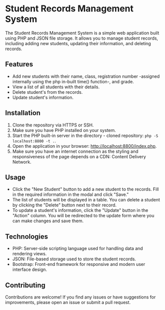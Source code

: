 # Student Records Management System

The Student Records Management System is a simple web application built using PHP and JSON file storage. It allows you to manage student records, including adding new students, updating their information, and deleting records.

## Features

- Add new students with their name, class, registration number -assigned internally using the php in-built time() function-, and grade.
- View a list of all students with their details.
- Delete student's from the records.
- Update student's information.

## Installation

1. Clone the repository via HTTPS or SSH.
2. Make sure you have PHP installed on your system.
3. Start the PHP built-in server in the directory - cloned repository: `php -S localhost:8800 -t .`.
4. Open the application in your browser: [http://localhost:8800/index.php](http://localhost:8800/index.php).
5. Make sure you have an internet connection as the styling and responsiveness of the page depends on a CDN: Content Delivery Network.

## Usage

- Click the "New Student" button to add a new student to the records. Fill in the required information in the modal and click "Save."
- The list of students will be displayed in a table. You can delete a student by clicking the "Delete" button next to their record.
- To update a student's information, click the "Update" button in the "Action" column. You will be redirected to the update form where you can make changes and save them.

## Technologies

- PHP: Server-side scripting language used for handling data and rendering views.
- JSON: File-based storage used to store the student records.
- Bootstrap: Front-end framework for responsive and modern user interface design.

## Contributing

Contributions are welcome! If you find any issues or have suggestions for improvements, please open an issue or submit a pull request.
